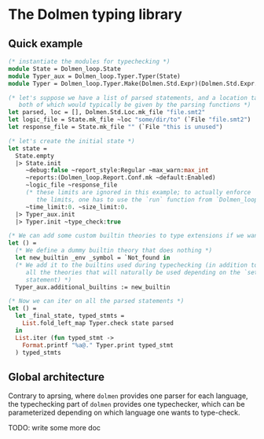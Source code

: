 
# The Dolmen typing library

## Quick example

```ocaml
(* instantiate the modules for typechecking *)
module State = Dolmen_loop.State
module Typer_aux = Dolmen_loop.Typer.Typer(State)
module Typer = Dolmen_loop.Typer.Make(Dolmen.Std.Expr)(Dolmen.Std.Expr.Print)(State)(Typer_aux)

(* let's suppose we have a list of parsed statements, and a location table;
   both of which would typically be given by the parsing functions *)
let parsed, loc = [], Dolmen.Std.Loc.mk_file "file.smt2"
let logic_file = State.mk_file ~loc "some/dir/to" (`File "file.smt2")
let response_file = State.mk_file "" (`File "this is unused")

(* let's create the initial state *)
let state =
  State.empty
  |> State.init
     ~debug:false ~report_style:Regular ~max_warn:max_int
     ~reports:(Dolmen_loop.Report.Conf.mk ~default:Enabled)
     ~logic_file ~response_file
     (* these limits are ignored in this example; to actually enforce
        the limits, one has to use the `run` function from `Dolmen_loop.Pipeline` *)
     ~time_limit:0. ~size_limit:0.
  |> Typer_aux.init
  |> Typer.init ~type_check:true

(* We can add some custom builtin theories to type extensions if we want *)
let () =
  (* We define a dummy builtin theory that does nothing *)
  let new_builtin _env _symbol = `Not_found in
  (* We add it to the builtins used during typechecking (in addition to
     all the theories that will naturally be used depending on the `set-logic`
     statement) *)
  Typer_aux.additional_builtins := new_builtin

(* Now we can iter on all the parsed statements *)
let () =
  let _final_state, typed_stmts =
    List.fold_left_map Typer.check state parsed
  in
  List.iter (fun typed_stmt ->
    Format.printf "%a@." Typer.print typed_stmt
  ) typed_stmts
```

## Global architecture

Contrary to aprsing, where `dolmen` provides one parser for each language,
the typechecking part of `dolmen` provides one typechecker, which can be
parameterized depending on which language one wants to type-check.

TODO: write some more doc

